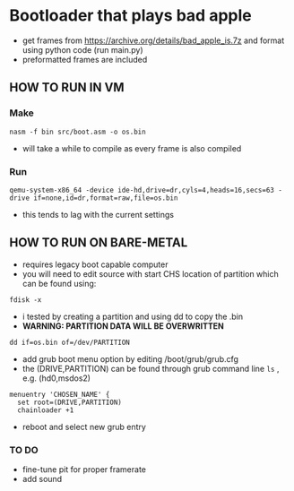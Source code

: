 # Bootloader that plays bad apple

- get frames from <https://archive.org/details/bad_apple_is.7z> and format using python code (run main.py)
- preformatted frames are included

## HOW TO RUN IN VM

### Make

``` nasm -f bin src/boot.asm -o os.bin ```

- will take a while to compile as every frame is also compiled

### Run

```qemu-system-x86_64 -device ide-hd,drive=dr,cyls=4,heads=16,secs=63 -drive if=none,id=dr,format=raw,file=os.bin```

- this tends to lag with the current settings

## HOW TO RUN ON BARE-METAL

- requires legacy boot capable computer
- you will need to edit source with start CHS location of partition which can be found using:

```fdisk -x```

- i tested by creating a partition and using dd to copy the .bin
- **WARNING: PARTITION DATA WILL BE OVERWRITTEN**

```dd if=os.bin of=/dev/PARTITION```

- add grub boot menu option by editing /boot/grub/grub.cfg
- the (DRIVE,PARTITION) can be found through grub command line ```ls``` , e.g. (hd0,msdos2)

```
menuentry 'CHOSEN_NAME' {
  set root=(DRIVE,PARTITION)
  chainloader +1
```

- reboot and select new grub entry

### TO DO
- fine-tune pit for proper framerate
- add sound
